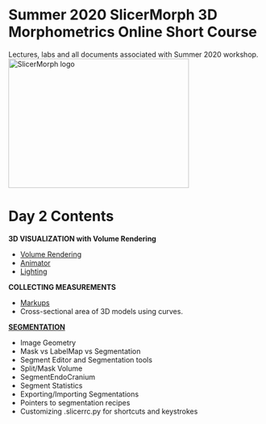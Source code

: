 # Summer 2020 SlicerMorph 3D Morphometrics Online Short Course 
Lectures, labs and all documents associated with Summer 2020 workshop.
<img alt="SlicerMorph logo" width="358" height="256" src="https://github.com/SlicerMorph/SlicerMorph.github.io/blob/master/SlicerMorph_Logos/SlicerMorph_Final_Logos-V2.jpg">

# Day 2 Contents

**3D VISUALIZATION with Volume Rendering**

-	[Volume Rendering](https://github.com/SlicerMorph/S_2020/blob/master/Day_2/VolumeRendering/VolumeRendering.md)
-	[Animator](https://github.com/SlicerMorph/S_2020/blob/master/Day_2/SlicerAnimator/SlicerAnimator.md)
-	[Lighting](https://github.com/SlicerMorph/S_2020/blob/master/Day_2/Lighting/Lights.md)


**COLLECTING MEASUREMENTS**

-	[Markups](https://github.com/SlicerMorph/S_2020/blob/master/Day_2/Markups/Markups.md)
- Cross-sectional area of 3D models using curves.

[**SEGMENTATION**](https://github.com/SlicerMorph/S_2020/blob/master/Day_2/Segmentation/Segmentation.md)

*	Image Geometry
*	Mask vs LabelMap vs Segmentation
*	Segment Editor and Segmentation tools
*	Split/Mask Volume
*	SegmentEndoCranium
*	Segment Statistics
*	Exporting/Importing Segmentations
*	Pointers to segmentation recipes
*	Customizing .slicerrc.py for shortcuts and keystrokes

